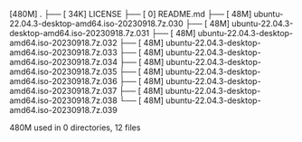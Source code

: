 [480M]  .
├── [ 34K]  LICENSE
├── [   0]  README.md
├── [ 48M]  ubuntu-22.04.3-desktop-amd64.iso-20230918.7z.030
├── [ 48M]  ubuntu-22.04.3-desktop-amd64.iso-20230918.7z.031
├── [ 48M]  ubuntu-22.04.3-desktop-amd64.iso-20230918.7z.032
├── [ 48M]  ubuntu-22.04.3-desktop-amd64.iso-20230918.7z.033
├── [ 48M]  ubuntu-22.04.3-desktop-amd64.iso-20230918.7z.034
├── [ 48M]  ubuntu-22.04.3-desktop-amd64.iso-20230918.7z.035
├── [ 48M]  ubuntu-22.04.3-desktop-amd64.iso-20230918.7z.036
├── [ 48M]  ubuntu-22.04.3-desktop-amd64.iso-20230918.7z.037
├── [ 48M]  ubuntu-22.04.3-desktop-amd64.iso-20230918.7z.038
└── [ 48M]  ubuntu-22.04.3-desktop-amd64.iso-20230918.7z.039

 480M used in 0 directories, 12 files
